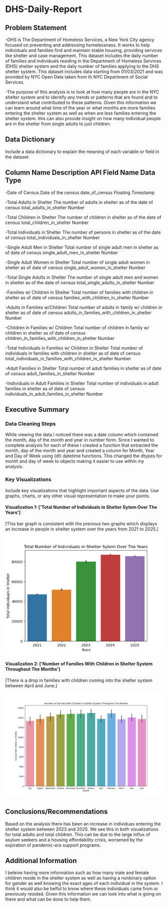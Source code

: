 # DHS-Daily-Report

## Problem Statement 
-DHS is The Department of Homeless Services, a New York City agency focused on preventing and addressing homelessness. It works to help individuals and families find and maintain stable housing, providing services like shelter and case management. This dataset includes the daily number of families and individuals residing in the Department of Homeless Services (DHS) shelter system and the daily number of families applying to the DHS shelter system. This dataset includes data starting from 01/03/2021 and was provided by NYC Open Data taken from th NYC Department of Social Services. 

-The purpose of this analysis is to look at how many people are in the NYC shelter system and to identify any trends or patterns that are found and to understand what contributed to these patterns. Given this information we can learn around what time of the year or what months are more families entering the shelter system as well as when are less families entering the shelter system. this can also provide insight on how many individual people are in the shelter from single adults to just children. 

## Data Dictionary
Include a data dictionary to explain the meaning of each variable or field in the dataset.

Column Name                                                                   Description                                                                         API Field Name                                         Data Type    
-------------------------------------------------------------------------------------------------------------------------------------------------------------------------------------------------------------------------------------
-Date of Census                                                            Date of the census                                                                     date_of_census                                    Floating Timestamp

-Total Adults in Shelter                                       The number of adults in shelter as of the date of census                                           total_adults_in_shelter                                 Number

-Total Children in Shelter                                     The number of children in shelter as of the date of census                                         total_children_in_shelter                               Number

-Total Individuals in Shelter                                  The number of persons in shelter as of the date of census                                          total_individuals_in_shelter                            Number

-Single Adult Men in Shelter                                   Total number of single adult men in shelter as of date of census                                   single_adult_men_in_shelter                             Number

-Single Adult Women in Shelter                                 Total number of single adult women in shelter as of date of census                                 single_adult_women_in_shelter                           Number

-Total Single Adults in Shelter                                The number of single adult men and women in shelter as of the date of census                       total_single_adults_in_shelter                          Number

-Families w/ Children in Shelter                               Total number of families with children in shelter as of date of census                             families_with_children_in_shelter                       Number

-Adults in Families w/Children                                 Total number of adults in family w/ children in shelter as of date of census                       adults_in_families_with_children_in_shelter             Number

-Children in Families w/ Children                              Total number of children in family w/ children in shelter as of date of census                     children_in_families_with_children_in_shelter           Number

-Total Individuals in Families w/ Children in Shelter          Total number of individuals in families with children in shelter as of date of census              total_individuals_in_families_with_children_in_shelter  Number

-Adult Families in Shelter                                     Total number of adult families in shelter as of date of census                                     adult_families_in_shelter                               Number

-Individuals in Adult Families in Shelter                      Total number of individuals in adult families in shelter as of date of census                      individuals_in_adult_families_in_shelter                Number


## Executive Summary

### Data Cleaning Steps
While viewing the data I noticed there was a date column which contained the month, day of the month and year in number form. Since I wanted to complete analysis for each of these I created a function that extracted the month, day of the month and year and created a column for Month, Year and Day of Week using (dt) datetime functions. This changed the dtypes for month and day of week to objects making it easier to use within my analysis.

### Key Visualizations
Include key visualizations that highlight important aspects of the data. Use graphs, charts, or any other visual representation to make your points.

#### Visualization 1: ['Total Number of Individuals in Shelter Sytem Over The Years']
[This bar graph is consistent with the previous two graphs which displays an increase in people in shelter system over the years from 2021 to 2025.]

![DHS-Daily-Report](Visualizations/barplot4.png)

#### Visualization 2: ['Number of Families With Children in Shelter System Throughout The Months']
[There is a drop in families with children coming into the shelter system between April and June.]

![DHS-Daily-Repor](Visualizations/barplot19.png)

## Conclusions/Recommendations
Based on the analysis there has been an increase in individuas entering the shelter system between 2023 and 2025. We see this in both visualizations for total adults and total children. This can be due to the large influx of asylum seekers and a housing affordability crisis, worsened by the expiration of pandemic-era support programs.

## Additional Information
I beleive having more information such as how many male and female children reside in the shelter system as well as having a nonbinary option for gender as well knowing the exact ages of each individual in the system. I think it would also be helful to know where these individuals came from or previously resided. Given this information we can look into what is going on there and what can be done to help them. 